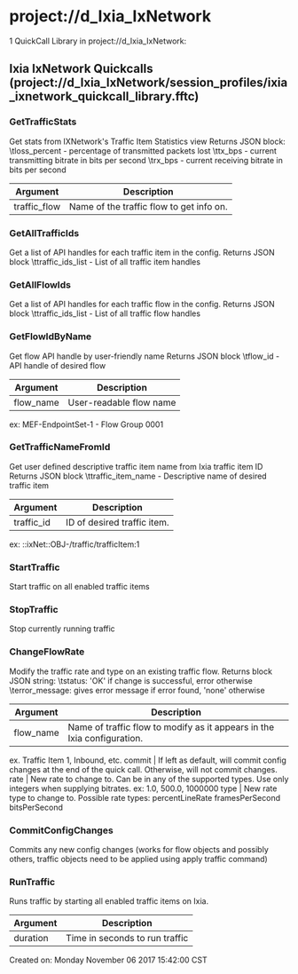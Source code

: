 # project://d_Ixia_IxNetwork
1 QuickCall Library in project://d_Ixia_IxNetwork:
## Ixia IxNetwork Quickcalls (project://d_Ixia_IxNetwork/session_profiles/ixia_ixnetwork_quickcall_library.fftc)

### GetTrafficStats
Get stats from IXNetwork's Traffic Item Statistics view
Returns JSON block:
\tloss_percent - percentage of transmitted packets lost 
\ttx_bps - current transmitting bitrate in bits per second
\trx_bps - current receiving bitrate in bits per second

Argument | Description
------------ | -------------
traffic_flow | Name of the traffic flow to get info on.
### GetAllTrafficIds
Get a list of API handles for each traffic item in the config.
Returns JSON block
\ttraffic_ids_list - List of all traffic item handles
### GetAllFlowIds
Get a list of API handles for each traffic flow in the config.
Returns JSON block
\ttraffic_ids_list - List of all traffic flow handles
### GetFlowIdByName
Get flow API handle by user-friendly name
Returns JSON block
\tflow_id - API handle of desired flow

Argument | Description
------------ | -------------
flow_name | User-readable flow name 
ex: MEF-EndpointSet-1 - Flow Group 0001
### GetTrafficNameFromId
Get user defined descriptive traffic item name from Ixia traffic item ID
Returns JSON block
\ttraffic_item_name - Descriptive name of desired traffic item

Argument | Description
------------ | -------------
traffic_id | ID of desired traffic item.
 ex: ::ixNet::OBJ-/traffic/trafficItem:1
### StartTraffic
Start traffic on all enabled traffic items
### StopTraffic
Stop currently running traffic
### ChangeFlowRate
Modify the traffic rate and type on an existing traffic flow.
Returns block JSON string:
\tstatus: 'OK' if change is successful, error otherwise
\terror_message: gives error message if error found, 'none' otherwise

Argument | Description
------------ | -------------
flow_name | Name of traffic flow to modify as it appears in the Ixia configuration.
ex. Traffic Item 1, Inbound, etc.
commit | If left as default, will commit config changes at the end of the quick call. Otherwise, will not commit changes. 
rate | New rate to change to. Can be in any of the supported types. Use only integers when supplying bitrates.
ex: 1.0, 500.0, 1000000
type | New rate type to change to. Possible rate types:
percentLineRate
framesPerSecond
bitsPerSecond
### CommitConfigChanges
Commits any new config changes (works for flow objects and possibly others, traffic objects need to be applied using apply traffic command)
### RunTraffic
Runs traffic by starting all enabled traffic items on Ixia.

Argument | Description
------------ | -------------
duration | Time in seconds to run traffic
Created on: Monday November 06 2017 15:42:00 CST
